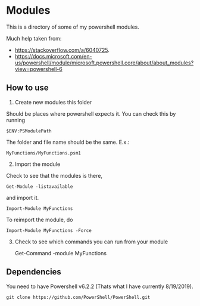 # Modules

This is a directory of some of my powershell modules.

Much help taken from:
* https://stackoverflow.com/a/6040725.
* https://docs.microsoft.com/en-us/powershell/module/microsoft.powershell.core/about/about_modules?view=powershell-6

## How to use

1. Create new modules this folder

Should be places where powershell expects it. You can check this by running

    $ENV:PSModulePath

The folder and file name should be the same. E.x.:

    MyFunctions/MyFunctions.psm1

2. Import the module

Check to see that the modules is there,

    Get-Module -listavailable

and import it.

    Import-Module MyFunctions

To reimport the module, do

    Import-Module MyFunctions -Force

3. Check to see which commands you can run from your module


    Get-Command -module MyFunctions

## Dependencies

You need to have Powershell v6.2.2 (Thats what I have currently 8/19/2019).

    git clone https://github.com/PowerShell/PowerShell.git
